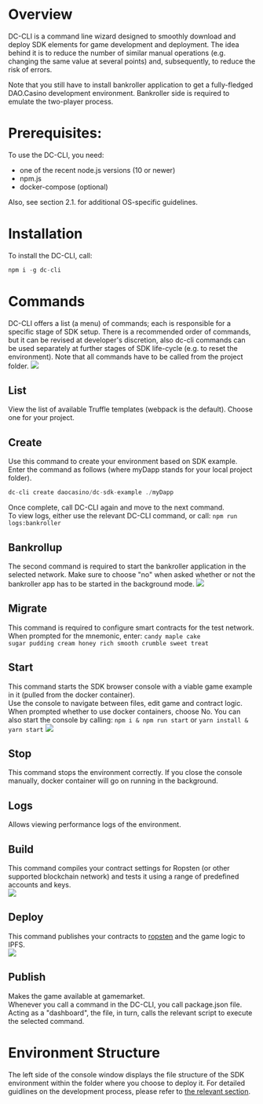 # Overview
DC-CLI is a command line wizard designed to smoothly download and deploy SDK elements for game development and deployment. The idea behind it is to reduce the number of similar manual operations (e.g. changing the same value at several points) and, subsequently, to reduce the risk of errors.

Note that you still have to install bankroller application to get a fully-fledged DAO.Casino development environment. Bankroller side is required to emulate the two-player process.

# Prerequisites:
To use the DC-CLI, you need:
- one of the recent node.js versions (10 or newer)
- npm.js
- docker-compose (optional)

Also, see section 2.1. for additional OS-specific guidelines.

# Installation
To install the DC-CLI, call:

```javascript
npm i -g dc-cli 

```
# Commands
DC-CLI offers a list (a menu) of commands; each is responsible for a specific stage of SDK setup. There is a recommended order of commands, but it can be revised at developer's discretion, also dc-cli commands can be used separately at further stages of SDK life-cycle (e.g. to reset the environment).
Note that all commands have to be called from the project folder. 
![](../Images/dc_cli_menu.jpg)
## List
View the list of available Truffle templates (webpack is the default). Choose one for your project.

## Create
Use this command to create your environment based on SDK example. Enter the command as follows (where myDapp stands for your local project folder).
```javascript
dc-cli create daocasino/dc-sdk-example ./myDapp

```
Once complete, call DC-CLI again and move to the next command.   
To view logs, either use the relevant DC-CLI command, or call:
`npm run logs:bankroller`
## Bankrollup
The second command is required to start the bankroller application in the selected network. Make sure to choose "no" when asked whether or not the bankroller app has to be started in the background mode.
![](../Images/dc_cli_bankrollup.jpg)
## Migrate
This command is required to configure smart contracts for the test network. When prompted for the mnemonic, enter:
<code>candy maple cake sugar pudding cream honey rich smooth crumble sweet treat</code>
## Start
This command starts the SDK browser console with a viable game example in it (pulled from the docker container).  
Use the console to navigate between files, edit game and contract logic. When prompted whether to use docker containers, choose No. 
You can also start the console by calling:
<code>npm i & npm run start</code>
or
<code>yarn install & yarn start</code>
![](../Images/basic_dapp_flow_example_home.jpg)
## Stop
This command stops the environment correctly. If you close the console manually, docker container will go on running in the background.
## Logs
Allows viewing performance logs of the environment.
## Build
This command compiles your contract settings for Ropsten (or other supported blockchain network) and tests it using a range of predefined accounts and keys.  
![](../Images/dc_cli_build.jpg)
## Deploy
This command publishes your contracts to [ropsten](https://ropsten.etherscan.io) and the game logic to IPFS.  
![](../Images/dc-cli-deploy.jpg)
## Publish
Makes the game available at gamemarket.  
Whenever you call a command in the DC-CLI, you call package.json file. Acting as a "dashboard", the file, in turn, calls the relevant script to execute the selected command. 

# Environment Structure
The left side of the console window displays the file structure of the SDK environment within the folder where you choose to deploy it. 
For detailed guidlines on the development process, please refer to [the relevant section](../2.%20Developer%20Sandbox/2.3.%20Game%20Dev%20Process.md).
